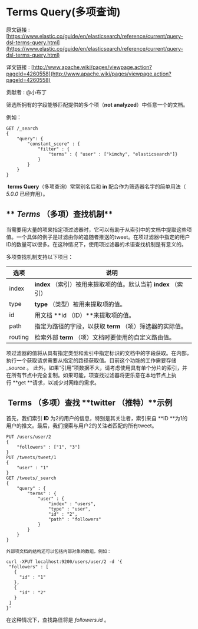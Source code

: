 # Terms Query(多项查询)

原文链接 : [https://www.elastic.co/guide/en/elasticsearch/reference/current/query-dsl-terms-query.html](https://www.elastic.co/guide/en/elasticsearch/reference/current/query-dsl-terms-query.html)

译文链接 : [http://www.apache.wiki/pages/viewpage.action?pageId=4260558](http://www.apache.wiki/pages/viewpage.action?pageId=4260558)

贡献者 : @小布丁

筛选所拥有的字段能够匹配提供的多个项（**not analyzed**）中任意一个的文档。

例如：

```
GET /_search
{
    "query": {
        "constant_score" : {
            "filter" : {
                "terms" : { "user" : ["kimchy", "elasticsearch"]}
            }
        }
    }
}
```

 **terms Query**（多项查询）常常别名后和 **in** 配合作为筛选器名字的简单用法（ _5.0.0_ 已经弃用）。

## ** _Terms_ （多项）查找机制**

当需要用大量的项来指定项过滤器时，它可以有助于从索引中的文档中提取这些项值。一个具体的例子是过滤由你的追随者推送的tweet。在项过滤器中指定的用户ID的数量可以很多。在这种情况下，使用项过滤器的术语查找机制是有意义的。

多项查找机制支持以下项目：

| 选项 | 说明 |
| --- | --- |
| index | **index** （索引）被用来提取项的值。默认当前 **index** （索引） |
| type | **type** （类型）被用来提取项的值。 |
| id | 用文档 **id （ID）**来提取项的值。 |
| path | 指定为路径的字段，以获取 **term** （项）筛选器的实际值。 |
| routing | 检索外部 **term** （项）文档时要使用的自定义路由值。 |

项过滤器的值将从具有指定类型和索引中指定标识的文档中的字段获取。在内部，执行一个获取请求需要从指定的路径获取值。目前这个功能的工作需要存储 __source_ 。
此外，如果“引用”项数据不大，请考虑使用具有单个分片的索引，并在所有节点中完全复制。如果可能，项查找过滤器将更乐意在本地节点上执行 **get **请求，以减少对网络的需求。

##  Terms （多项）查找 **twitter （推特）**示例

首先，我们索引 **ID** 为2的用户的信息，特别是其关注者，索引来自 **ID **为1的用户的推文。最后，我们搜索与用户2的关注者匹配的所有tweet。

```
PUT /users/user/2
{
    "followers" : ["1", "3"]
}
PUT /tweets/tweet/1
{
    "user" : "1"
}
GET /tweets/_search
{
    "query" : {
        "terms" : {
            "user" : {
                "index" : "users",
                "type" : "user",
                "id" : "2",
                "path" : "followers"
            }
        }
    }
}
```

```
外部项文档的结构还可以包括内部对象的数组，例如：
```

```
curl -XPUT localhost:9200/users/user/2 -d '{
 "followers" : [
   {
     "id" : "1"
   },
   {
     "id" : "2"
   }
 ]
}'
```

在这种情况下，查找路径将是 _followers.id_ 。